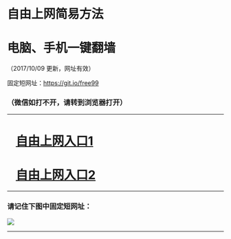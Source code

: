 ﻿# 自由上网简易方法

# 电脑、手机一键翻墙

（2017/10/09 更新，网址有效）

固定短网址：https://git.io/free99

### （微信如打不开，请转到浏览器打开）


***





# &nbsp;&nbsp; <a href="http://ft39239741.fwq-tz-1001.info/fwqtz01.html?t=100900121618 " target="_blank">自由上网入口1</a>
# &nbsp;&nbsp; <a href="http://ft164242527.fwq-tz-1002.info/fwqtz02.html?t=100900116632 " target="_blank">自由上网入口2</a>
***

### 请记住下图中固定短网址：

<img src="https://s3-us-west-2.amazonaws.com/fwq-1001/yjfq-20170905okok.png" /> 


***

